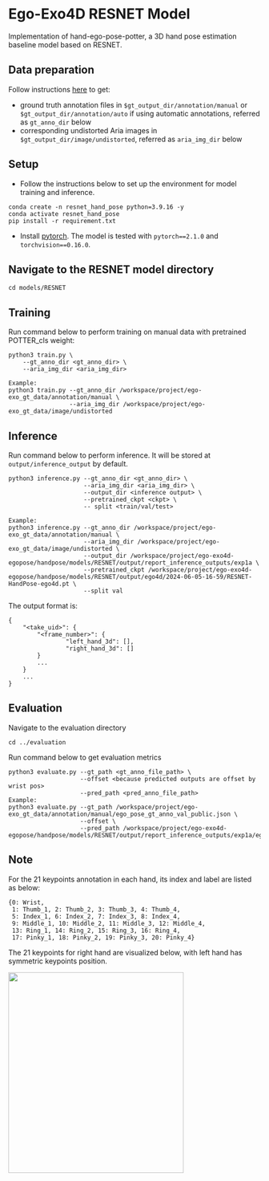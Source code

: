 # Ego-Exo4D RESNET Model 
Implementation of hand-ego-pose-potter, a 3D hand pose estimation baseline model based on RESNET.


## Data preparation
Follow instructions [here](https://github.com/EGO4D/ego-exo4d-egopose/tree/main/handpose/data_preparation) to get:
- ground truth annotation files in `$gt_output_dir/annotation/manual` or `$gt_output_dir/annotation/auto` if using automatic annotations,
referred as `gt_anno_dir` below
- corresponding undistorted Aria images in `$gt_output_dir/image/undistorted`, 
referred as `aria_img_dir` below

## Setup

- Follow the instructions below to set up the environment for model training and inference.
```
conda create -n resnet_hand_pose python=3.9.16 -y
conda activate resnet_hand_pose
pip install -r requirement.txt
```
- Install [pytorch](https://pytorch.org/get-started/previous-versions/). The model is tested with `pytorch==2.1.0` and `torchvision==0.16.0`. 

## Navigate to the RESNET model directory
```
cd models/RESNET
```
## Training

Run command below to perform training on manual data with pretrained POTTER_cls weight:
```
python3 train.py \
    --gt_anno_dir <gt_anno_dir> \
    --aria_img_dir <aria_img_dir>

Example:
python3 train.py --gt_anno_dir /workspace/project/ego-exo_gt_data/annotation/manual \
                 --aria_img_dir /workspace/project/ego-exo_gt_data/image/undistorted

```

## Inference

Run command below to perform inference. It will be stored at `output/inference_output` by default. 
```
python3 inference.py --gt_anno_dir <gt_anno_dir> \
                     --aria_img_dir <aria_img_dir> \
                     --output_dir <inference output> \
                     --pretrained_ckpt <ckpt> \
                     -- split <train/val/test> 

Example: 
python3 inference.py --gt_anno_dir /workspace/project/ego-exo_gt_data/annotation/manual \
                     --aria_img_dir /workspace/project/ego-exo_gt_data/image/undistorted \
                     --output_dir /workspace/project/ego-exo4d-egopose/handpose/models/RESNET/output/report_inference_outputs/exp1a \
                     --pretrained_ckpt /workspace/project/ego-exo4d-egopose/handpose/models/RESNET/output/ego4d/2024-06-05-16-59/RESNET-HandPose-ego4d.pt \
                     --split val
```

The output format is: 
```
{
    "<take_uid>": {
        "<frame_number>": {
                "left_hand_3d": [],
                "right_hand_3d": []     
        }
        ...
    }
    ...
}
```
## Evaluation

Navigate to the evaluation directory
```
cd ../evaluation
```

Run command below to get evaluation metrics
```
python3 evaluate.py --gt_path <gt_anno_file_path> \
                    --offset <because predicted outputs are offset by wrist pos>
                    --pred_path <pred_anno_file_path>
Example: 
python3 evaluate.py --gt_path /workspace/project/ego-exo_gt_data/annotation/manual/ego_pose_gt_anno_val_public.json \
                    --offset \
                    --pred_path /workspace/project/ego-exo4d-egopose/handpose/models/RESNET/output/report_inference_outputs/exp1a/ego_pose_pred_anno_val.json
```


## Note
For the 21 keypoints annotation in each hand, its index and label are listed as below:
```
{0: Wrist,
 1: Thumb_1, 2: Thumb_2, 3: Thumb_3, 4: Thumb_4,
 5: Index_1, 6: Index_2, 7: Index_3, 8: Index_4,
 9: Middle_1, 10: Middle_2, 11: Middle_3, 12: Middle_4,
 13: Ring_1, 14: Ring_2, 15: Ring_3, 16: Ring_4,
 17: Pinky_1, 18: Pinky_2, 19: Pinky_3, 20: Pinky_4}
```
The 21 keypoints for right hand are visualized below, with left hand has symmetric keypoints position. 

<img src="assets/hand_index.png" width ="350" height="400">
